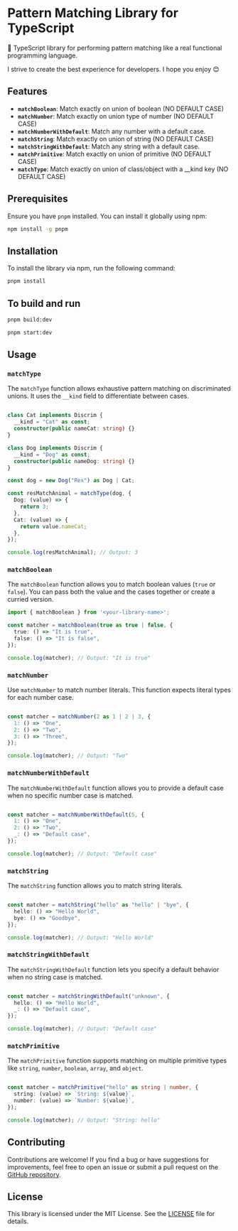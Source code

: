 
# Pattern Matching Library for TypeScript

🚀 TypeScript library for performing pattern matching like a real functional programming language.

I strive to create the best experience for developers. I hope you enjoy 😊

## Features

- **`matchBoolean`**: Match exactly on union of boolean (NO DEFAULT CASE)
- **`matchNumber`**: Match exactly on union type of number (NO DEFAULT CASE)
- **`matchNumberWithDefault`**: Match any number with a default case.
- **`matchString`**: Match exactly on union of string (NO DEFAULT CASE)
- **`matchStringWithDefault`**: Match any string with a default case.
- **`matchPrimitive`**: Match exactly on union of primitive (NO DEFAULT CASE)
- **`matchType`**: Match exactly on union of class/object with a __kind key (NO DEFAULT CASE)

## Prerequisites

Ensure you have `pnpm` installed. You can install it globally using npm:

```bash
npm install -g pnpm
```

## Installation

To install the library via npm, run the following command:

```bash
pnpm install 
```
## To build and run
```bash
pnpm build:dev
```

```bash
pnpm start:dev
```


## Usage


### `matchType`

The `matchType` function allows exhaustive pattern matching on discriminated unions. It uses the `__kind` field to differentiate between cases.

```typescript

class Cat implements Discrim {
  __kind = "Cat" as const;
  constructor(public nameCat: string) {}
}

class Dog implements Discrim {
  __kind = "Dog" as const;
  constructor(public nameDog: string) {}
}

const dog = new Dog("Rex") as Dog | Cat;

const resMatchAnimal = matchType(dog, {
  Dog: (value) => {
    return 3;
  },
  Cat: (value) => {
    return value.nameCat;
  },
});

console.log(resMatchAnimal); // Output: 3
```

### `matchBoolean`

The `matchBoolean` function allows you to match boolean values (`true` or `false`). You can pass both the value and the cases together or create a curried version.

```typescript
import { matchBoolean } from '<your-library-name>';

const matcher = matchBoolean(true as true | false, {
  true: () => "It is true",
  false: () => "It is false",
});

console.log(matcher); // Output: "It is true"
```

### `matchNumber`

Use `matchNumber` to match number literals. This function expects literal types for each number case.

```typescript

const matcher = matchNumber(2 as 1 | 2 | 3, {
  1: () => "One",
  2: () => "Two",
  3: () => "Three",
});

console.log(matcher); // Output: "Two"
```

### `matchNumberWithDefault`

The `matchNumberWithDefault` function allows you to provide a default case when no specific number case is matched.

```typescript

const matcher = matchNumberWithDefault(5, {
  1: () => "One",
  2: () => "Two",
  _: () => "Default case",
});

console.log(matcher); // Output: "Default case"
```

### `matchString`

The `matchString` function allows you to match string literals.

```typescript

const matcher = matchString("hello" as "hello" | "bye", {
  hello: () => "Hello World",
  bye: () => "Goodbye",
});

console.log(matcher); // Output: "Hello World"
```

### `matchStringWithDefault`

The `matchStringWithDefault` function lets you specify a default behavior when no string case is matched.

```typescript

const matcher = matchStringWithDefault("unknown", {
  hello: () => "Hello World",
  _: () => "Default case",
});

console.log(matcher); // Output: "Default case"
```

### `matchPrimitive`

The `matchPrimitive` function supports matching on multiple primitive types like `string`, `number`, `boolean`, `array`, and `object`.

```typescript

const matcher = matchPrimitive("hello" as string | number, {
  string: (value) => `String: ${value}`,
  number: (value) => `Number: ${value}`,
});

console.log(matcher); // Output: "String: hello"
```

## Contributing

Contributions are welcome! If you find a bug or have suggestions for improvements, feel free to open an issue or submit a pull request on the [GitHub repository](https://github.com/robusto-labs).

## License

This library is licensed under the MIT License. See the [LICENSE](./LICENSE) file for details.

